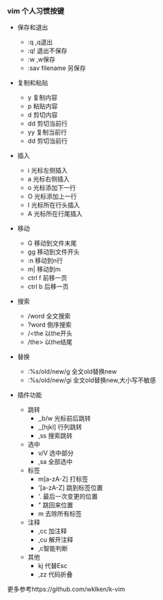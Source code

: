 ### vim 个人习惯按键

+ 保存和退出
    + :q ,q退出
    + :q! 退出不保存
    + :w ,w保存
    + :sav filename 另保存

+ 复制和粘贴
    + y 复制内容
    + p 粘贴内容
    + d 剪切内容
    + dd 剪切当前行
    + yy 复制当前行
    + dd 剪切当前行

+ 插入 
    + i 光标左侧插入
    + a 光标右侧插入
    + o 光标添加下一行
    + O 光标添加上一行
    + I 光标所在行头插入
    + A 光标所在行尾插入

+ 移动
    + G 移动到文件末尾
    + gg 移动到文件开头
    + :n 移动到n行
    + m| 移动到m
    + ctrl f 前移一页
    + ctrl b 后移一页

+ 搜索
    + /word 全文搜索
    + ?word 倒序搜索
    + /\<the 以the开头
    + /the\> 以the结尾

+ 替换
    + :%s/old/new/g 全文old替换new
    + :%s/old/new/gi 全文old替换new,大小写不敏感

+ 插件功能
    + 跳转
        + ,,b/w 光标前后跳转
        + ,,[hjkl] 行列跳转
        + ,ss 搜索跳转
    + 选中
        + v/V 选中部分
        + ,sa 全部选中
    + 标签
        + m[a-zA-Z] 打标签
        + '[a-zA-Z] 跳到标签位置
        + '. 最后一次变更的位置
        + " 跳回来位置
        + m<space> 去除所有标签
    + 注释
        + ,cc 加注释
        + ,cu 解开注释
        + ,c<space>智能判断
    + 其他
        + kj  代替Esc
        + ,zz 代码折叠

更多参考https://github.com/wklken/k-vim

